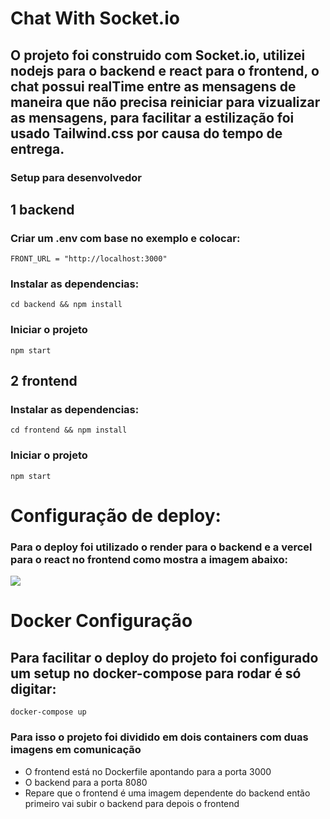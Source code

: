 # Chat With Socket.io

## O projeto foi construido com Socket.io, utilizei nodejs para o backend e react para o frontend, o chat possui realTime entre as mensagens de maneira que não precisa reiniciar para vizualizar as mensagens, para facilitar a estilização foi usado Tailwind.css por causa do tempo de entrega.

### Setup para desenvolvedor

## 1 backend

### Criar um .env com base no exemplo e colocar:

```FRONT_URL = "http://localhost:3000"```

### Instalar as dependencias:

```cd backend && npm install```

### Iniciar o projeto

```npm start```

## 2 frontend

### Instalar as dependencias:

```cd frontend && npm install```

### Iniciar o projeto

```npm start```

# Configuração de deploy:

### Para o deploy foi utilizado o render para o backend e a vercel para o react no frontend como mostra a imagem abaixo:

<img src="./imagesReadme/deployConfig.png">

# Docker Configuração

## Para facilitar o deploy do projeto foi configurado um setup no docker-compose para rodar é só digitar:

```docker-compose up```

### Para isso o projeto foi dividido em dois containers com duas imagens em comunicação

- O frontend está no Dockerfile apontando para a porta 3000 
- O backend para a porta 8080 
- Repare que o frontend é uma imagem dependente do backend então primeiro vai subir o backend para depois o frontend
